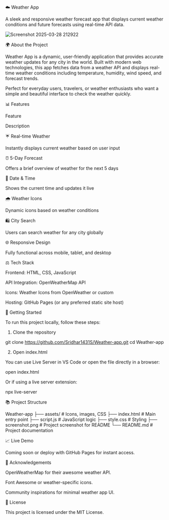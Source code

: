 ☁️ Weather App

A sleek and responsive weather forecast app that displays current weather conditions and future forecasts using real-time API data.


![Screenshot 2025-03-28 212922](https://github.com/user-attachments/assets/d84e309f-97ba-4edb-8d1c-9ca7f46c597f)



🌍 About the Project

Weather App is a dynamic, user-friendly application that provides accurate weather updates for any city in the world. Built with modern web technologies, this app fetches data from a weather API and displays real-time weather conditions including temperature, humidity, wind speed, and forecast trends.

Perfect for everyday users, travelers, or weather enthusiasts who want a simple and beautiful interface to check the weather quickly.

📊 Features

Feature

Description

☔ Real-time Weather

Instantly displays current weather based on user input

⏰ 5-Day Forecast

Offers a brief overview of weather for the next 5 days

📆 Date & Time

Shows the current time and updates it live

🌧️ Weather Icons

Dynamic icons based on weather conditions

🛍️ City Search

Users can search weather for any city globally

🌐 Responsive Design

Fully functional across mobile, tablet, and desktop

⚖️ Tech Stack

Frontend: HTML, CSS, JavaScript

API Integration: OpenWeatherMap API

Icons: Weather Icons from OpenWeather or custom

Hosting: GitHub Pages (or any preferred static site host)

🚀 Getting Started

To run this project locally, follow these steps:

1. Clone the repository

git clone https://github.com/Sridhar1431S/Weather-app.git
cd Weather-app

2. Open index.html

You can use Live Server in VS Code or open the file directly in a browser:

open index.html

Or if using a live server extension:

npx live-server

📚 Project Structure

Weather-app
├── assets/               # Icons, images, CSS
├── index.html            # Main entry point
├── script.js             # JavaScript logic
├── style.css             # Styling
├── screenshot.png        # Project screenshot for README
└── README.md             # Project documentation

📈 Live Demo

Coming soon or deploy with GitHub Pages for instant access.

🌟 Acknowledgements

OpenWeatherMap for their awesome weather API.

Font Awesome or weather-specific icons.

Community inspirations for minimal weather app UI.

💼 License

This project is licensed under the MIT License.

